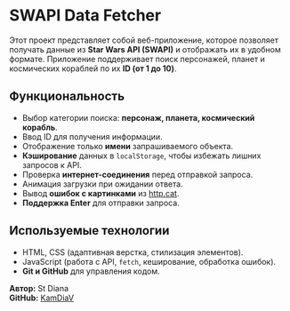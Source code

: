 # SWAPI Data Fetcher

Этот проект представляет собой веб-приложение, которое позволяет получать данные из **Star Wars API (SWAPI)** и отображать их в удобном формате. Приложение поддерживает поиск персонажей, планет и космических кораблей по их **ID (от 1 до 10)**.

## **Функциональность**
- Выбор категории поиска: **персонаж, планета, космический корабль**.
- Ввод ID для получения информации.
- Отображение только **имени** запрашиваемого объекта.
- **Кэширование** данных в `localStorage`, чтобы избежать лишних запросов к API.
- Проверка **интернет-соединения** перед отправкой запроса.
- Анимация загрузки при ожидании ответа.
- Вывод **ошибок с картинками** из [http.cat](https://http.cat/).
- **Поддержка Enter** для отправки запроса.

## **Используемые технологии**
- HTML, CSS (адаптивная верстка, стилизация элементов).
- JavaScript (работа с API, `fetch`, кеширование, обработка ошибок).
- **Git и GitHub** для управления кодом.

**Автор:** St Diana  
**GitHub:** [KamDiaV](https://github.com/KamDiaV)
